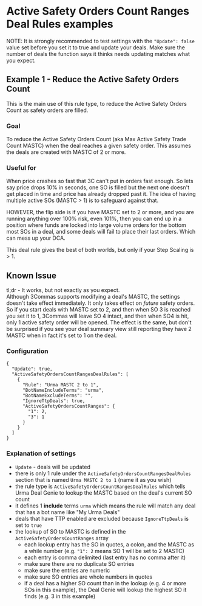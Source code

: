 # Active Safety Orders Count Ranges Deal Rules examples
NOTE: It is strongly recommended to test settings with the `"Update": false` value set before you set it to true and update your deals. Make sure the number of deals the function says it thinks needs updating matches what you expect.

## Example 1 - Reduce the Active Safety Orders Count
This is the main use of this rule type, to reduce the Active Safety Orders Count as safety orders are filled.

### Goal
To reduce the Active Safety Orders Count (aka Max Active Safety Trade Count MASTC) when the deal reaches a given safety order. This assumes the deals are created with MASTC of 2 or more.
### Useful for
When price crashes so fast that 3C can't put in orders fast enough. So lets say price drops 10% in seconds, one SO is filled but the next one doesn't get placed in time and price has already dropped past it. The idea of having multiple active SOs (MASTC > 1) is to safeguard against that.

HOWEVER, the flip side is if you have MASTC set to 2 or more, and you are running anything over 100% risk, even 101%, then you can end up in a position where funds are locked into large volume orders for the bottom most SOs in a deal, and some deals will fail to place their last orders. Which can mess up your DCA.

This deal rule gives the best of both worlds, but only if your Step Scaling is > 1.

## Known Issue
tl;dr - It works, but not exactly as you expect.</br>
Although 3Commas supports modifying a deal's MASTC, the settings doesn't take effect immediately. It only takes effect on _future_ safety orders. So if you start deals with MASTC set to 2, and then when SO 3 is reached you set it to 1, 3Commas will leave SO 4 intact, and then when SO4 is hit, only 1 active safety order will be opened. The effect is the same, but don't be surprised if you see your deal summary view still reporting they have 2 MASTC when in fact it's set to 1 on the deal.
### Configuration
```
{
  "Update": true,
  "ActiveSafetyOrdersCountRangesDealRules": [
    {
      "Rule": "Urma MASTC 2 to 1",
      "BotNameIncludeTerms": "urma",
      "BotNameExcludeTerms": "",
      "IgnoreTtpDeals": true,
      "ActiveSafetyOrdersCountRanges": {
        "1": 2,
        "3": 1
      }
    }
  ]
}
```

### Explanation of settings
- `Update` - deals will be updated
- there is only 1 rule under the `ActiveSafetyOrdersCountRangesDealRules` section that is named `Urma MASTC 2 to 1` (name it as you wish)
- the rule type is `ActiveSafetyOrdersCountRangesDealRules` which tells Urma Deal Genie to lookup the MASTC based on the deal's current SO count
- it defines 1 **include** terms `urma` which means the rule will match any deal that has a bot name like "My Urma Deals"
- deals that have TTP enabled are excluded because `IgnoreTtpDeals` is set to `true`
- the lookup of SO to MASTC is defined in the `ActiveSafetyOrdersCountRanges` array
  - each lookup entry has the SO in quotes, a colon, and the MASTC as a while number (e.g. `"1": 2` means SO 1 will be set to 2 MASTC)
  - each entry is comma delimited (last entry has no comma after it)
  - make sure there are no duplicate SO entries
  - make sure the entries are numeric
  - make sure SO entries are whole numbers in quotes
  - if a deal has a higher SO count than in the lookup (e.g. 4 or more SOs in this example), the Deal Genie will lookup the highest SO it finds (e.g. 3 in this example) 
